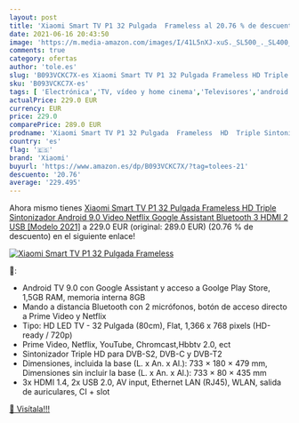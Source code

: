 ```yaml
---
layout: post
title: 'Xiaomi Smart TV P1 32 Pulgada  Frameless al 20.76 % de descuento'
date: 2021-06-16 20:43:50
image: 'https://m.media-amazon.com/images/I/41L5nXJ-xuS._SL500_._SL400_.jpg'
comments: true
category: ofertas
author: 'tole.es'
slug: 'B093VCKC7X-es Xiaomi Smart TV P1 32 Pulgada Frameless HD Triple...'
sku: 'B093VCKC7X-es'
tags: [ 'Electrónica','TV, vídeo y home cinema','Televisores','android','xiaomi', ]
actualPrice: 229.0 EUR
currency: EUR
price: 229.0
comparePrice: 289.0 EUR
prodname: 'Xiaomi Smart TV P1 32 Pulgada  Frameless  HD  Triple Sintonizador  Android 9.0  Video  Netflix  Google Assistant  Bluetooth  3 HDMI  2 USB  [Modelo 2021]'
country: 'es'
flag: '🇪🇸'
brand: 'Xiaomi'
buyurl: 'https://www.amazon.es/dp/B093VCKC7X/?tag=tolees-21'
descuento: '20.76'
average: '229.495'
---
```


Ahora mismo tienes [Xiaomi Smart TV P1 32 Pulgada  Frameless  HD  Triple Sintonizador  Android 9.0  Video  Netflix  Google Assistant  Bluetooth  3 HDMI  2 USB  [Modelo 2021]](https://www.amazon.es/dp/B093VCKC7X/?tag=tolees-21) a 229.0 EUR (original: 289.0 EUR) (20.76 %  de descuento) en el siguiente enlace!

[![Xiaomi Smart TV P1 32 Pulgada  Frameless](https://m.media-amazon.com/images/I/41L5nXJ-xuS._SL500_._SL400_.jpg)](https://www.amazon.es/dp/B093VCKC7X/?tag=tolees-21)

🔎:

- Android TV 9.0 con Google Assistant y acceso a Goolge Play Store, 1,5GB RAM, memoria interna 8GB
- Mando a distancia Bluetooth con 2 micrófonos, botón de acceso directo a Prime Video y Netflix
- Tipo: HD LED TV - 32 Pulgada (80cm), Flat, 1,366 x 768 pixels (HD-ready / 720p)
- Prime Video, Netflix, YouTube, Chromcast,Hbbtv 2.0, ect
- Sintonizador Triple HD para DVB-S2, DVB-C y DVB-T2
- Dimensiones, incluida la base (L. x An. x Al.): 733 × 180 × 479 mm, Dimensiones sin incluir la base (L. x An. x Al.): 733 × 80 × 435 mm
- 3x HDMI 1.4, 2x USB 2.0, AV input, Ethernet LAN (RJ45), WLAN, salida de auriculares, CI + slot

[🛒 Visítala!!!](https://www.amazon.es/dp/B093VCKC7X/?tag=tolees-21)
